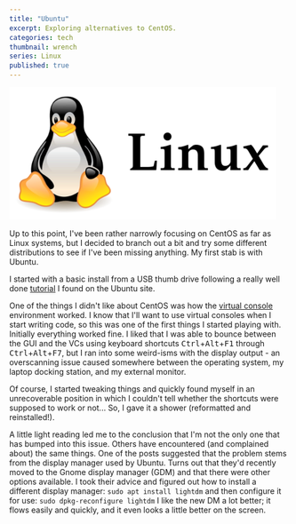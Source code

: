 ```yaml
---
title: "Ubuntu"
excerpt: Exploring alternatives to CentOS.
categories: tech
thumbnail: wrench
series: Linux
published: true
---
```

!["Linux"](/images/linux.png)

Up to this point, I've been rather narrowly focusing on CentOS as far as Linux systems, but I decided to branch out a bit and try some different distributions to see if I've been missing anything. My first stab is with Ubuntu. 

I started with a basic install from a USB thumb drive following a really well done [tutorial](https://tutorials.ubuntu.com/tutorial/tutorial-create-a-usb-stick-on-ubuntu#0) I found on the Ubuntu site. 

One of the things I didn't like about CentOS was how the [virtual console](https://www.computerbeginnersguides.com/blog/2014/04/16/use-virtual-consoles-in-ubuntu-14-04/) environment worked. I know that I'll want to use virtual consoles when I start writing code, so this was one of the first things I started playing with. Initially everything worked fine. I liked that I was able to bounce between the GUI and the VCs using keyboard shortcuts <kbd>Ctrl</kbd>+<kbd>Alt</kbd>+<kbd>F1</kbd> through <kbd>Ctrl</kbd>+<kbd>Alt</kbd>+<kbd>F7</kbd>, but I ran into some weird-isms with the display output - an overscanning issue caused somewhere between the operating system, my laptop docking station, and my external monitor. 

Of course, I started tweaking things and quickly found myself in an unrecoverable position in which I couldn't tell whether the shortcuts were supposed to work or not... So, I gave it a shower (reformatted and reinstalled!). 

A little light reading led me to the conclusion that I'm not the only one that has bumped into this issue. Others have encountered (and complained about) the same things. One of the posts suggested that the problem stems from the display manager used by Ubuntu. Turns out that they'd recently moved to the Gnome display manager (GDM) and that there were other options available. I took their advice and figured out how to install a different display manager: 
`sudo apt install lightdm` 
and then configure it for use:
`sudo dpkg-reconfigure lightdm`
I like the new DM a lot better; it flows easily and quickly, and it even looks a little better on the screen. 
